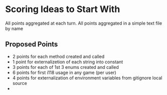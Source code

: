 # Scoring Ideas to Start With

All points aggregated at each turn.
All points aggregated in a simple text file by name

## Proposed Points

- 2 points for each method created and called
- 1 point for externalizetion of each string into constant
- 3 points for each of 1st 3 enums created and called
- 6 points for first i118 usage in any game (per user)
- 4 points for externalization of environment variables from gitignore local source
- 
